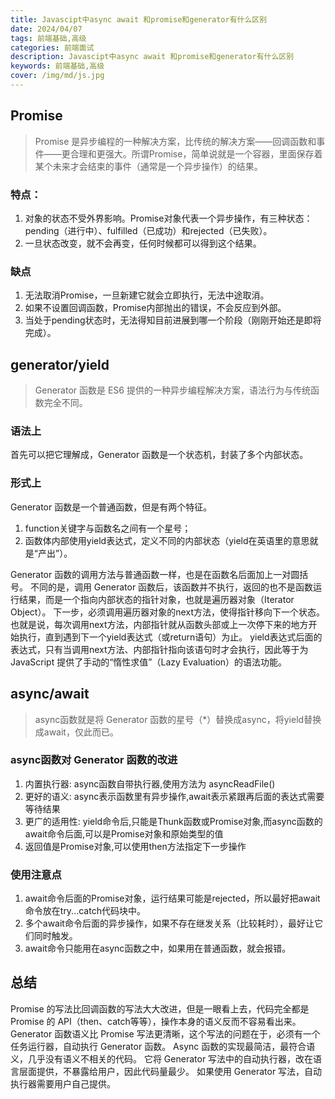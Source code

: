 ```yaml
---
title: Javascipt中async await 和promise和generator有什么区别
date: 2024/04/07
tags: 前端基础,高级
categories: 前端面试
description: Javascipt中async await 和promise和generator有什么区别
keywords: 前端基础,高级
cover: /img/md/js.jpg
---
```


## Promise
>Promise 是异步编程的一种解决方案，比传统的解决方案——回调函数和事件——更合理和更强大。所谓Promise，简单说就是一个容器，里面保存着某个未来才会结束的事件（通常是一个异步操作）的结果。

### 特点：
1. 对象的状态不受外界影响。Promise对象代表一个异步操作，有三种状态：pending（进行中）、fulfilled（已成功）和rejected（已失败）。
2. 一旦状态改变，就不会再变，任何时候都可以得到这个结果。

### 缺点
1. 无法取消Promise，一旦新建它就会立即执行，无法中途取消。
2. 如果不设置回调函数，Promise内部抛出的错误，不会反应到外部。
3. 当处于pending状态时，无法得知目前进展到哪一个阶段（刚刚开始还是即将完成）。

## generator/yield
>Generator 函数是 ES6 提供的一种异步编程解决方案，语法行为与传统函数完全不同。

### 语法上
首先可以把它理解成，Generator 函数是一个状态机，封装了多个内部状态。
### 形式上
Generator 函数是一个普通函数，但是有两个特征。
1. function关键字与函数名之间有一个星号；
2. 函数体内部使用yield表达式，定义不同的内部状态（yield在英语里的意思就是“产出”）。
 
Generator 函数的调用方法与普通函数一样，也是在函数名后面加上一对圆括号。
不同的是，调用 Generator 函数后，该函数并不执行，返回的也不是函数运行结果，而是一个指向内部状态的指针对象，也就是遍历器对象（Iterator Object）。
下一步，必须调用遍历器对象的next方法，使得指针移向下一个状态。也就是说，每次调用next方法，内部指针就从函数头部或上一次停下来的地方开始执行，直到遇到下一个yield表达式（或return语句）为止。
yield表达式后面的表达式，只有当调用next方法、内部指针指向该语句时才会执行，因此等于为 JavaScript 提供了手动的“惰性求值”（Lazy Evaluation）的语法功能。


## async/await
>async函数就是将 Generator 函数的星号（*）替换成async，将yield替换成await，仅此而已。

### async函数对 Generator 函数的改进
1. 内置执行器: async函数自带执行器,使用方法为 asyncReadFile()
2. 更好的语义: async表示函数里有异步操作,await表示紧跟再后面的表达式需要等待结果
3. 更广的适用性: yield命令后,只能是Thunk函数或Promise对象,而async函数的await命令后面,可以是Promise对象和原始类型的值
4. 返回值是Promise对象,可以使用then方法指定下一步操作

### 使用注意点
1. await命令后面的Promise对象，运行结果可能是rejected，所以最好把await命令放在try...catch代码块中。
2. 多个await命令后面的异步操作，如果不存在继发关系（比较耗时），最好让它们同时触发。
3. await命令只能用在async函数之中，如果用在普通函数，就会报错。

## 总结
 Promise 的写法比回调函数的写法大大改进，但是一眼看上去，代码完全都是 Promise 的 API（then、catch等等），操作本身的语义反而不容易看出来。
 Generator 函数语义比 Promise 写法更清晰，这个写法的问题在于，必须有一个任务运行器，自动执行 Generator 函数。
 Async 函数的实现最简洁，最符合语义，几乎没有语义不相关的代码。
 它将 Generator 写法中的自动执行器，改在语言层面提供，不暴露给用户，因此代码量最少。
 如果使用 Generator 写法，自动执行器需要用户自己提供。